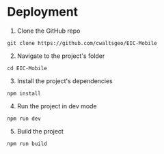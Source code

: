 # Deployment

1. Clone the GitHub repo
```
git clone https://github.com/cwaltsgeo/EIC-Mobile
```

2. Navigate to the project's folder
```
cd EIC-Mobile
```

3. Install the project's dependencies
```
npm install
```

4. Run the project in dev mode
```
npm run dev
```

5. Build the project
```
npm run build
```